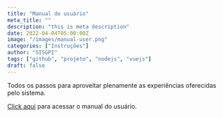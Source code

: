 ```yaml
---
title: "Manual do usuário"
meta_title: ""
description: "this is meta description"
date: 2022-04-04T05:00:00Z
image: "/images/manual-user.png"
categories: ["Instruções"]
author: "SISGPI"
tags: ["github", "projeto", "nodejs", "vuejs"]
draft: false
---
```


Todos os passos para aproveitar plenamente as experiências oferecidas pelo sistema.

[Click aqui](https://docs.google.com/document/d/1SuQx6DOZoZCbg60vIJyVxkBkAHOKYgSum7nY2G1G2Yk) para acessar o manual do usuário.

